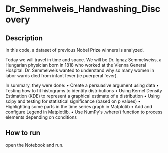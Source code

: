 # Dr_Semmelweis_Handwashing_Discovery


## Description
In this code, a dataset of previous Nobel Prize winners is analyzed.

Today we will travel in time and space.
We will be Dr. Ignaz Semmelweiss, a Hungarian physician born in 1818 who worked at the Vienna General Hospital.
Dr. Semmelweis wanted to understand why so many women in labor wards died from infant fever (ie puerperal fever).

In summary, they were done:
    • Create a persuasive argument using data
    • Testing how to fit histograms to identify distributions
    • Using Kernel Density Estimation (KDE) to represent a graphical estimate of a distribution
    • Using scipy and testing for statistical significance (based on p values)
    • Highlighting some parts in the time series graph in Matplotib
    • Add and configure Legend in Matplotlib.
    • Use NumPy's .where() function to process elements depending on conditions


## How to run
open the Notebook and run.
